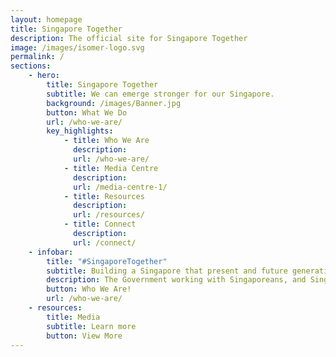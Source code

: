 ```yaml
---
layout: homepage
title: Singapore Together
description: The official site for Singapore Together
image: /images/isomer-logo.svg
permalink: /
sections:
    - hero:
        title: Singapore Together
        subtitle: We can emerge stronger for our Singapore.
        background: /images/Banner.jpg
        button: What We Do
        url: /who-we-are/
        key_highlights:
            - title: Who We Are
              description: 
              url: /who-we-are/
            - title: Media Centre
              description: 
              url: /media-centre-1/
            - title: Resources
              description:
              url: /resources/
            - title: Connect
              description: 
              url: /connect/
    - infobar:
        title: "#SingaporeTogether"
        subtitle: Building a Singapore that present and future generations of Singaporeans will be proud of
        description: The Government working with Singaporeans, and Singaporeans working with one another, to build our future Singapore. 
        button: Who We Are!
        url: /who-we-are/
    - resources:
        title: Media
        subtitle: Learn more
        button: View More
---
```

